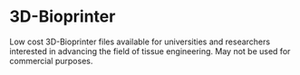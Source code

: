 # 3D-Bioprinter
Low cost 3D-Bioprinter files available for universities and researchers interested in advancing the field of tissue engineering. May not be used for commercial purposes.  
